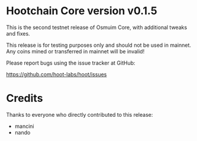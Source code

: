 # Hootchain Core version v0.1.5

This is the second testnet release of Osmuim Core, with additional tweaks and fixes.

This release is for testing purposes only and should not be used in mainnet. Any coins mined or transferred in mainnet will be invalid!

Please report bugs using the issue tracker at GitHub:

  <https://github.com/hoot-labs/hoot/issues>


# Credits

Thanks to everyone who directly contributed to this release:

- mancini
- nando
